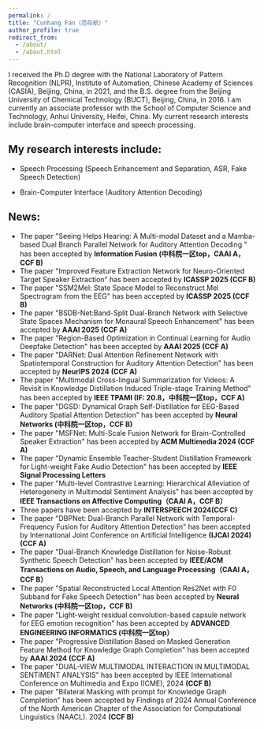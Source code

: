 ```yaml
---
permalink: /
title: "Cunhang Fan（范存航）"
author_profile: true
redirect_from: 
  - /about/
  - /about.html
---
```

I received the Ph.D degree with the National Laboratory of Pattern Recognition (NLPR), Institute of Automation, Chinese Academy of Sciences (CASIA), Beijing, China, in 2021, and the B.S. degree from the Beijing University of Chemical Technology (BUCT), Beijing, China, in 2016. I am currently an associate professor with the School of Computer Science and Technology, Anhui University, Heifei, China. My current research interests include brain-computer interface and speech processing.

My research interests include:
---

* Speech Processing (Speech Enhancement and Separation, ASR, Fake Speech Detection)

* Brain-Computer Interface (Auditory Attention Decoding)

News:
----
* The paper "Seeing Helps Hearing: A Multi-modal Dataset and a Mamba-based Dual Branch Parallel Network for Auditory Attention Decoding " has been accepted by **Information Fusion (中科院一区top，CAAI A，CCF B)**
* The paper "Improved Feature Extraction Network for Neuro-Oriented Target Speaker Extraction" has been accepted by **ICASSP 2025 (CCF B)**
* The paper "SSM2Mel: State Space Model to Reconstruct Mel Spectrogram from the EEG" has been accepted by **ICASSP 2025 (CCF B)**
* The paper "BSDB-Net:Band-Split Dual-Branch Network with Selective State Spaces Mechanism for Monaural Speech Enhancement" has been accepted by **AAAI 2025 (CCF A)**
* The paper "Region-Based Optimization in Continual Learning for Audio Deepfake Detection" has been accepted by **AAAI 2025 (CCF A)**
* The paper "DARNet: Dual Attention Refinement Network with Spatiotemporal Construction for Auditory Attention Detection" has been accepted by **NeurIPS 2024 (CCF A)**
* The paper "Multimodal Cross-lingual Summarization for Videos: A Revisit in Knowledge Distillation Induced Triple-stage Training Method" has been accepted by **IEEE TPAMI (IF: 20.8，中科院一区top，CCF A)**
* The paper "DGSD: Dynamical Graph Self-Distillation for EEG-Based Auditory Spatial Attention Detection" has been accepted by **Neural Networks (中科院一区top，CCF B)**
* The paper "MSFNet: Multi-Scale Fusion Network for Brain-Controlled Speaker Extraction" has been accepted by **ACM Multimedia 2024 (CCF A)**
* The paper "Dynamic Ensemble Teacher-Student Distillation Framework for Light-weight Fake Audio Detection" has been accepted by **IEEE Signal Processing Letters**
* The paper "Multi-level Contrastive Learning: Hierarchical Alleviation of Heterogeneity in Multimodal Sentiment Analysis" has been accepted by **IEEE Transactions on Affective Computing（CAAI A，CCF B）**
* Three papers have been accepted by **INTERSPEECH 2024(CCF C)**
* The paper "DBPNet: Dual-Branch Parallel Network with Temporal-Frequency Fusion for Auditory Attention Detection" has been accepted by International Joint Conference on Artificial Intelligence **(IJCAI 2024) (CCF A)**
* The paper "Dual-Branch Knowledge Distillation for Noise-Robust Synthetic Speech Detection" has been accepted by **IEEE/ACM Transactions on Audio, Speech, and Language Processing（CAAI A，CCF B）**
* The paper "Spatial Reconstructed Local Attention Res2Net with F0 Subband for Fake Speech Detection" has been accepted by **Neural Networks (中科院一区top，CCF B)**
* The paper "Light-weight residual convolution-based capsule network for EEG emotion recognition" has been accepted by **ADVANCED ENGINEERING INFORMATICS (中科院一区top）**
* The paper "Progressive Distillation Based on Masked Generation Feature Method for Knowledge Graph Completion" has been accepted by **AAAI 2024 (CCF A)**
* The paper "DUAL-VIEW MULTIMODAL INTERACTION IN MULTIMODAL SENTIMENT ANALYSIS" has been accepted by IEEE International Conference on Multimedia and Expo (ICME), 2024 **(CCF B)**
* The paper "Bilateral Masking with prompt for Knowledge Graph Completion" has been accepted by Findings of 2024 Annual Conference of the North American Chapter of the Association for Computational Linguistics (NAACL). 2024 **(CCF B)**

